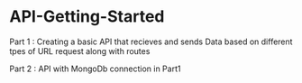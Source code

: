# API-Getting-Started

Part 1 : 
Creating a basic API that recieves and sends Data based on 
         different tpes of URL request along with routes

Part 2 : 
API with MongoDb connection in Part1
